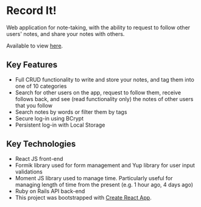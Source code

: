 # Record It!

Web application for note-taking, with the ability to request to follow other users' notes, and share your notes with others.

Available to view [here](https://angry-ardinghelli-08e50b.netlify.app/).

## Key Features
- Full CRUD functionality to write and store your notes, and tag them into one of 10 categories
- Search for other users on the app, request to follow them, receive follows back, and see (read functionality only) the notes of other users that you follow
- Search notes by words or filter them by tags
- Secure log-in using BCrypt
- Persistent log-in with Local Storage

## Key Technologies

- React JS front-end
- Formik library used for form management and Yup library for user input validations
- Moment JS library used to manage time. Particularly useful for managing length of time from the present (e.g. 1 hour ago, 4 days ago)
- Ruby on Rails API back-end
- This project was bootstrapped with [Create React App](https://github.com/facebook/create-react-app).
